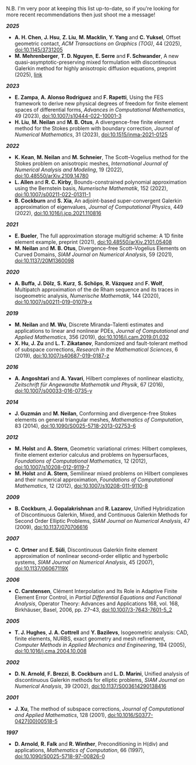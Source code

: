 <!--
- General chat through with anyone in the group about what they're currently working on, for the new folks  
- Finite element systems, and why we split
- Long steps for fixed point iterations
- Exotic complexes (Stokes complexes, the BGG construction (Incl. the isomorphism of symmetric trace-free matrices to complex numbers in 2D), and why you should care) 
- Lie advection equations, and their topology-preserving properties
- DG methods (How they can be derived through mollification/HDG + static condensation)
- When non-conforming elements are useful (Pathological BCs/Triangulated manifolds/Low DoF numbers)
-->

N.B. I'm very poor at keeping this list up-to-date, so if you're looking for more recent recommendations then just shoot me a message!

***2025***

- **A. H. Chen**, **J. Hsu**, **Z. Liu**, **M. Macklin**, **Y. Yang** and **C. Yuksel**, Offset geometric contact, *ACM Transactions on Graphics (TOG)*, 44 (2025), [doi:10.1145/3731205](https://doi.org/10.1145/3731205)
- **M. Mehrenberger**, **T. D. Nguyen**, **E. Serre** and **F. Schwander**, A new quasi-asymptotic-preserving mixed formulation with discontinuous Galerkin method for highly anisotropic diffusion equations, preprint (2025), [link](https://hal.science/hal-05234610)

***2023***

- **E. Zampa**, **A. Alonso Rodríguez** and **F. Rapetti**, Using the FES framework to derive new physical degrees of freedom for finite element spaces of differential forms, *Advances in Computational Mathematics*, 49 (2023), [doi:10.1007/s10444-022-10001-3](https://doi.org/10.1007/s10444-022-10001-3)
- **H. Liu**, **M. Neilan** and **M. B. Otus**, A divergence-free finite element method for the Stokes problem with boundary correction, *Journal of Numerical Mathematics*, 31 (2023), [doi:10.1515/jnma-2021-0125](https://doi.org/10.1515/jnma-2021-0125)

***2022***

- **K. Kean**, **M. Neilan** and **M. Schneier**, The Scott–Vogelius method for the Stokes problem on anisotropic meshes, *International Journal of Numerical Analysis and Modeling*, 19 (2022), [doi:10.48550/arXiv.2109.14780](https://doi.org/10.48550/arXiv.2109.14780)
- **L. Allen** and **R. C. Kirby**, Bounds-constrained polynomial approximation using the Bernstein basis, *Numerische Mathematik*, 152 (2022), [doi:10.1007/s00211-022-01311-1](https://doi.org/10.1007/s00211-022-01311-1)
- **B. Cockburn** and **S. Xia**, An adjoint-based super-convergent Galerkin approximation of eigenvalues, *Journal of Computational Physics*, 449 (2022), [doi:10.1016/j.jcp.2021.110816](https://doi.org/10.1016/j.jcp.2021.110816)

***2021***

- **E. Bueler**, The full approximation storage multigrid scheme: A 1D finite element example, preprint (2021), [doi:10.48550/arXiv.2101.05408](https://doi.org/10.48550/arXiv.2101.05408)
- **M. Neilan** and **M. B. Otus**, Divergence-free Scott–Vogelius Elements on Curved Domains, *SIAM Journal on Numerical Analysis*, 59 (2021), [doi:10.1137/20M1360098](https://doi.org/10.1137/20M1360098)

***2020***

- **A. Buffa**, **J. Dölz**, **S. Kurz**, **S. Schöps**, **R. Vázquez** and **F. Wolf**, Multipatch approximation of the de Rham sequence and its traces in isogeometric analysis, *Numerische Mathematik*, 144 (2020), [doi:10.1007/s00211-019-01079-x](https://doi.org/10.1007/s00211-019-01079-x)

***2019***

- **M. Neilan** and **M. Wu**, Discrete Miranda–Talenti estimates and applications to linear and nonlinear PDEs, *Journal of Computational and Applied Mathematics*, 356 (2019), [doi:10.1016/j.cam.2019.01.032](https://doi.org/10.1016/j.cam.2019.01.032)
- **X. Hu**, **J. Zu** and **L. T. Zikatanov**, Randomized and fault-tolerant method of subspace corrections, *Research in the Mathematical Sciences*, 6 (2019), [doi:10.1007/s40687-019-0187-z](https://doi.org/10.1007/s40687-019-0187-z)

***2016***

- **A. Angoshtari** and **A. Yavari**, Hilbert complexes of nonlinear elasticity, *Zeitschrift für Angewandte Mathematik und Physik*, 67 (2016), [doi:10.1007/s00033-016-0735-y](https://doi.org/10.1007/s00033-016-0735-y)

***2014***

- **J. Guzmán** and **M. Neilan**, Conforming and divergence-free Stokes elements on general triangular meshes, *Mathematics of Computation*, 83 (2014), [doi:10.1090/S0025-5718-2013-02753-6](https://doi.org/10.1090/S0025-5718-2013-02753-6)

***2012***

- **M. Holst** and **A. Stern**, Geometric variational crimes: Hilbert complexes, finite element exterior calculus and problems on hypersurfaces, *Foundations of Computational Mathematics*, 12 (2012), [doi:10.1007/s10208-012-9119-7](https://doi.org/10.1007/s10208-012-9119-7)
- **M. Holst** and **A. Stern**, Semilinear mixed problems on Hilbert complexes and their numerical approximation, *Foundations of Computational Mathematics*, 12 (2012), [doi:10.1007/s10208-011-9110-8](https://doi.org/10.1007/s10208-011-9110-8)

***2009***

- **B. Cockburn**, **J. Gopalakrishnan** and **R. Lazarov**, Unified Hybridization of Discontinuous Galerkin, Mixed, and Continuous Galerkin Methods for Second Order Elliptic Problems, *SIAM Journal on Numerical Analysis*, 47 (2009), [doi:10.1137/070706616](https://doi.org/10.1137/070706616)

***2007***

- **C. Ortner** and **E. Süli**, Discontinuous Galerkin finite element approximation of nonlinear second-order elliptic and hyperbolic systems, *SIAM Journal on Numerical Analysis*, 45 (2007), [doi:10.1137/06067119X](https://doi.org/10.1137/06067119X)

***2006***

- **C. Carstensen**, Clément Interpolation and Its Role in Adaptive Finite Element Error Control, in *Partial Differential Equations and Functional Analysis*, Operator Theory: Advances and Applications 168, vol. 168, Birkhäuser, Basel, 2006, pp. 27–43, [doi:10.1007/3-7643-7601-5_2](https://doi.org/10.1007/3-7643-7601-5_2)

***2005***

- **T. J. Hughes**, **J. A. Cottrell** and **Y. Bazilevs**, Isogeometric analysis: CAD, finite elements, NURBS, exact geometry and mesh refinement, *Computer Methods in Applied Mechanics and Engineering*, 194 (2005), [doi:10.1016/j.cma.2004.10.008](https://doi.org/10.1016/j.cma.2004.10.008)

***2002***

- **D. N. Arnold**, **F. Brezzi**, **B. Cockburn** and **L. D. Marini**, Unified analysis of discontinuous Galerkin methods for elliptic problems, *SIAM Journal on Numerical Analysis*, 39 (2002), [doi:10.1137/S003614290138416](https://doi.org/10.1137/S003614290138416)

***2001***

- **J. Xu**, The method of subspace corrections, *Journal of Computational and Applied Mathematics*, 128 (2001), [doi:10.1016/S0377-0427(00)00518-5](https://doi.org/10.1016/S0377-0427(00)00518-5)

***1997***

- **D. Arnold**, **R. Falk** and **R. Winther**, Preconditioning in H(div) and applications, *Mathematics of Computation*, 66 (1997), [doi:10.1090/S0025-5718-97-00826-0](https://doi.org/10.1090/S0025-5718-97-00826-0)